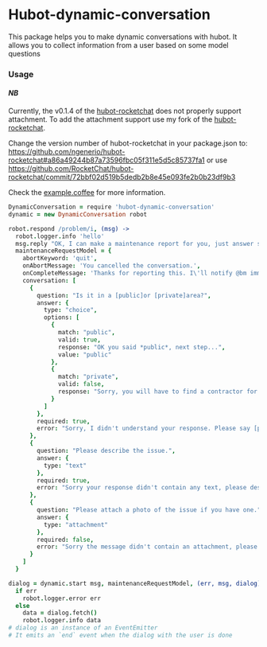 # Hubot-dynamic-conversation
This package helps you to make dynamic conversations with hubot. It allows you to collect information from a user based on some model questions

### Usage

#### *NB*

Currently, the v0.1.4 of the [hubot-rocketchat](https://github.com/RocketChat/hubot-rocketchat) does not properly support attachment. To add the attachment support use my fork of the [hubot-rocketchat](https://github.com/ngenerio/hubot-rocketchat).

Change the version number of hubot-rocketchat in your package.json to: https://github.com/ngenerio/hubot-rocketchat#a86a49244b87a73596fbc05f311e5d5c85737fa1 or use https://github.com/RocketChat/hubot-rocketchat/commit/72bbf02d519b5dedb2b8e45e093fe2b0b23df9b3

Check the [example.coffee](https://github.com/4thParty/hubot-dynamic-conversation/blob/master/example.coffee) for more information.

```coffee
DynamicConversation = require 'hubot-dynamic-conversation'
dynamic = new DynamicConversation robot

robot.respond /problem/i, (msg) ->
  robot.logger.info 'hello'
  msg.reply "OK, I can make a maintenance report for you, just answer some questions..."
  maintenanceRequestModel = {
    abortKeyword: 'quit',
    onAbortMessage: 'You cancelled the conversation.',
    onCompleteMessage: 'Thanks for reporting this. I\'ll notify @bm immediately.',
    conversation: [ 
      {
        question: "Is it in a [public]or [private]area?",
        answer: {
          type: "choice",
          options: [
            {
              match: "public",
              valid: true,
              response: "OK you said *public*, next step...",
              value: "public"
            },
            {
              match: "private",
              valid: false,
              response: "Sorry, you will have to find a contractor for private maintenance"
            }
          ]
        },
        required: true,
        error: "Sorry, I didn't understand your response. Please say [private] or [public] to proceed."
      },
      {
        question: "Please describe the issue.",
        answer: {
          type: "text"
        },
        required: true,
        error: "Sorry your response didn't contain any text, please describe the issue."
      },
      {
        question: "Please attach a photo of the issue if you have one."
        answer: {
          type: "attachment"
        },
        required: false,
        error: "Sorry the message didn't contain an attachment, please try again."
      }
    ]
  }

dialog = dynamic.start msg, maintenanceRequestModel, (err, msg, dialog) ->
  if err
    robot.logger.error err
  else
    data = dialog.fetch()
    robot.logger.info data
# dialog is an instance of an EventEmitter
# It emits an `end` event when the dialog with the user is done
```

